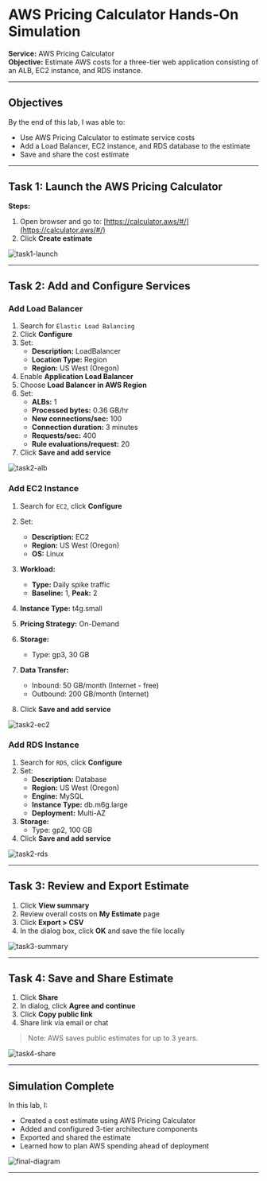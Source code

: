 
# AWS Pricing Calculator Hands-On Simulation  
**Service:** AWS Pricing Calculator  
**Objective:** Estimate AWS costs for a three-tier web application consisting of an ALB, EC2 instance, and RDS instance.

---

## Objectives

By the end of this lab, I was able to:

- Use AWS Pricing Calculator to estimate service costs
- Add a Load Balancer, EC2 instance, and RDS database to the estimate
- Save and share the cost estimate

---

## Task 1: Launch the AWS Pricing Calculator

**Steps:**

1. Open browser and go to: [https://calculator.aws/#/](https://calculator.aws/#/)
2. Click **Create estimate**

![task1-launch](./screenshots/cost/task1-launch.png)

---

## Task 2: Add and Configure Services

### Add Load Balancer

1. Search for `Elastic Load Balancing`
2. Click **Configure**
3. Set:
   - **Description:** LoadBalancer
   - **Location Type:** Region
   - **Region:** US West (Oregon)
4. Enable **Application Load Balancer**
5. Choose **Load Balancer in AWS Region**
6. Set:
   - **ALBs:** 1
   - **Processed bytes:** 0.36 GB/hr
   - **New connections/sec:** 100
   - **Connection duration:** 3 minutes
   - **Requests/sec:** 400
   - **Rule evaluations/request:** 20
7. Click **Save and add service**

![task2-alb](./screenshots/cost/task2-alb.png)

### Add EC2 Instance

1. Search for `EC2`, click **Configure**
2. Set:
   - **Description:** EC2
   - **Region:** US West (Oregon)
   - **OS:** Linux
3. **Workload:**
   - **Type:** Daily spike traffic
   - **Baseline:** 1, **Peak:** 2
4. **Instance Type:** t4g.small
5. **Pricing Strategy:** On-Demand
6. **Storage:**
   - Type: gp3, 30 GB
7. **Data Transfer:**
   - Inbound: 50 GB/month (Internet - free)
   - Outbound: 200 GB/month (Internet)

8. Click **Save and add service**

![task2-ec2](./screenshots/cost/task2-ec2.png)

### Add RDS Instance

1. Search for `RDS`, click **Configure**
2. Set:
   - **Description:** Database
   - **Region:** US West (Oregon)
   - **Engine:** MySQL
   - **Instance Type:** db.m6g.large
   - **Deployment:** Multi-AZ
3. **Storage:**
   - Type: gp2, 100 GB
4. Click **Save and add service**

![task2-rds](./screenshots/cost/task2-rds.png)

---

## Task 3: Review and Export Estimate

1. Click **View summary**
2. Review overall costs on **My Estimate** page
3. Click **Export > CSV**
4. In the dialog box, click **OK** and save the file locally

![task3-summary](./screenshots/cost/task3-summary.png)

---

## Task 4: Save and Share Estimate

1. Click **Share**
2. In dialog, click **Agree and continue**
3. Click **Copy public link**
4. Share link via email or chat

> Note: AWS saves public estimates for up to 3 years.

![task4-share](./screenshots/cost/task4-share.png)

---

## Simulation Complete

In this lab, I:

- Created a cost estimate using AWS Pricing Calculator
- Added and configured 3-tier architecture components
- Exported and shared the estimate
- Learned how to plan AWS spending ahead of deployment

![final-diagram](./screenshots/cost/final-diagram.png)

---
